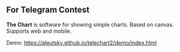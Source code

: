 ## For Telegram Contest

**The Chart** is software for showing simple charts. Based on canvas. 
Supports web and mobile.

Demo: https://aleutsky.github.io/telechart2/demo/index.html
